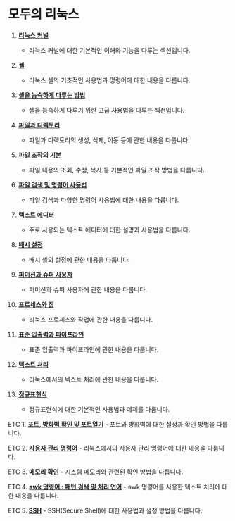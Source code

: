 # 모두의 리눅스

1. [**리눅스 커널**](./1.%20리눅스%20커널.md)
   - 리눅스 커널에 대한 기본적인 이해와 기능을 다루는 섹션입니다.

2. [**셸**](./2.%20셸.md)
   - 리눅스 셸의 기초적인 사용법과 명령어에 대한 내용을 다룹니다.

3. [**셸을 능숙하게 다루는 방법**](./3.%20셸을%20능숙하게%20다루는%20방법.md)
   - 셸을 능숙하게 다루기 위한 고급 사용법을 다루는 섹션입니다.

4. [**파일과 디렉토리**](./4.%20파일과%20디렉토리.md)
   - 파일과 디렉토리의 생성, 삭제, 이동 등에 관한 내용을 다룹니다.

5. [**파일 조작의 기본**](./5.%20파일%20조작의%20기본.md)
   - 파일 내용의 조회, 수정, 복사 등 기본적인 파일 조작 방법을 다룹니다.

6. [**파일 검색 및 명령어 사용법**](./6.%20파일%20검색%20및%20명령어%20사용법.md)
   - 파일 검색과 다양한 명령어 사용법에 대한 내용을 다룹니다.

7. [**텍스트 에디터**](./7.%20텍스트%20에디터.md)
   - 주로 사용되는 텍스트 에디터에 대한 설명과 사용법을 다룹니다.

8. [**배시 설정**](./8.%20배시%20설정.md)
   - 배시 셸의 설정에 관한 내용을 다룹니다.

9. [**퍼미션과 슈퍼 사용자**](https://github.com/Jake-huen/reading_books_record_repository/blob/main/%EB%AA%A8%EB%91%90%EC%9D%98%20%EB%A6%AC%EB%88%85%EC%8A%A4/9.%ED%8D%BC%EB%AF%B8%EC%85%98%EA%B3%BC%20%EC%8A%88%ED%8D%BC%20%EC%82%AC%EC%9A%A9%EC%9E%90.md)
   - 퍼미션과 슈퍼 사용자에 관한 내용을 다룹니다.

10. [**프로세스와 잡**](https://github.com/Jake-huen/reading_books_record_repository/blob/main/%EB%AA%A8%EB%91%90%EC%9D%98%20%EB%A6%AC%EB%88%85%EC%8A%A4/10.%ED%94%84%EB%A1%9C%EC%84%B8%EC%8A%A4%EC%99%80%20%EC%9E%A1.md)
    - 리눅스 프로세스와 작업에 관한 내용을 다룹니다.

11. [**표준 입출력과 파이프라인**](https://github.com/Jake-huen/reading_books_record_repository/blob/main/%EB%AA%A8%EB%91%90%EC%9D%98%20%EB%A6%AC%EB%88%85%EC%8A%A4/11.%20%ED%91%9C%EC%A4%80%20%EC%9E%85%EC%B6%9C%EB%A0%A5%EA%B3%BC%20%ED%8C%8C%EC%9D%B4%ED%94%84%EB%9D%BC%EC%9D%B8.md)
    - 표준 입출력과 파이프라인에 관한 내용을 다룹니다.

12. [**텍스트 처리**](./12.텍스트%20처리.md)
    - 리눅스에서의 텍스트 처리에 관한 내용을 다룹니다.

13. [**정규표현식**](./13.정규%20표현식.md)
    - 정규표현식에 대한 기본적인 사용법과 예제를 다룹니다.

ETC 1. [**포트, 방화벽 확인 및 포트열기**](./방화벽.md)
    - 포트와 방화벽에 대한 설정과 확인 방법을 다룹니다.

ETC 2. [**사용자 관리 명령어**](./사용자%20관리.md)
    - 리눅스에서의 사용자 관리 명령어에 대한 내용을 다룹니다.

ETC 3. [**메모리 확인**](./메모리%20확인.md)
    - 시스템 메모리와 관련된 확인 방법을 다룹니다.

ETC 4. [**awk 명령어 : 패턴 검색 및 처리 언어**](./awk.md)
    - awk 명령어를 사용한 텍스트 처리에 대한 내용을 다룹니다.

ETC 5. [**SSH**](./SSH.md)
    - SSH(Secure Shell)에 대한 사용법과 설정 방법을 다룹니다.
